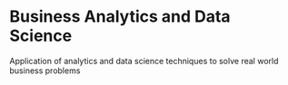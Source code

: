 # Business Analytics and Data Science

Application of analytics and data science techniques to solve real world business problems
